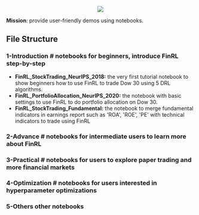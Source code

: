 <div align="center">
<img align="center" src=https://github.com/AI4Finance-Foundation/FinRL/blob/master/figs/FinRL_Tutorials.png>
</div>

**Mission**: provide user-friendly demos using notebooks. 

## File Structure

### **1-Introduction**		# notebooks for beginners, introduce FinRL step-by-step
+ **FinRL_StockTrading_NeurIPS_2018:** the very first tutorial notebook to show beginners how to use FinRL to trade Dow 30 using 5 DRL algorithms.
+ **FinRL_PortfolioAllocation_NeurIPS_2020:** the notebook with basic settings to use FinRL to do portfolio allocation on Dow 30.
+ **FinRL_StockTrading_Fundamental:** the notebook to merge fundamental indicators in earnings report such as 'ROA', 'ROE', 'PE' with technical indicators to trade using FinRL

### **2-Advance**  	# notebooks for intermediate users to learn more about FinRL
### **3-Practical**  	# notebooks for users to explore paper trading and more financial markets
### **4-Optimization** # notebooks for users interested in hyperparameter optimizations 
### **5-Others** other notebooks

